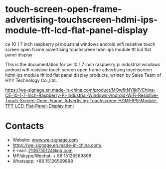 # touch-screen-open-frame-advertising-touchscreen-hdmi-ips-module-tft-lcd-flat-panel-display
ce 10 1 7 inch raspberry pi industrial windows android wifi resistive touch screen open frame advertising touchscreen hdmi ips module tft lcd flat panel display

This is the documentation for ce 10 1 7 inch raspberry pi industrial windows android wifi resistive touch screen open frame advertising touchscreen hdmi ips module tft lcd flat panel display products, written by Sales Team of HYY Technology Co.,Ltd.

https://we-signage.en.made-in-china.com/product/MOwfltNYljkP/China-CE-10-1-7-Inch-Raspberry-Pi-Industrial-Windows-Android-WiFi-Resistive-Touch-Screen-Open-Frame-Advertising-Touchscreen-HDMI-IPS-Module-TFT-LCD-Flat-Panel-Display.html

# Contacts
- Website: www.we-signage.com
- https://we-signage.en.made-in-china.com/
- E-mail: 2106755124@qq.com
- MP/skype/Wechat: + 86 15126569898
- Whatsapp: +86 15126569898
